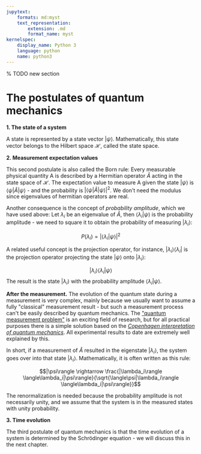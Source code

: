 ```yaml
---
jupytext:
    formats: md:myst
    text_representation:
        extension: .md
        format_name: myst
kernelspec:
    display_name: Python 3
    language: python
    name: python3
---
```


% TODO new section
# The postulates of quantum mechanics

**1. The state of a system**

A state is represented by a state vector $|\psi\rangle$. Mathematically, this state vector belongs to the Hilbert space $\mathcal{H}$, called the state space.

**2. Measurement expectation values**

This second postulate is also called the Born rule:
Every measurable physical quantity A is described by a Hermitian operator $\hat{A}$ acting in the state space of $\mathcal{H}$. The expectation value to measure A given the state $|\psi\rangle$ is $\langle\psi|\hat{A}|\psi\rangle$ - and the probability is $|\langle\psi|\hat{A}|\psi\rangle|^2$. We don't need the modulus since eigenvalues of hermitian operators are real.

Another consequence is the concept of *probability amplitude*, which we have used above: Let $\lambda_i$ be an eigenvalue of $\hat{A}$, then $\langle\lambda_i|\psi\rangle$ is the probability amplitude - we need to square it to obtain the probability of measuring $|\lambda_i\rangle$:

$$P(\lambda_i) = |\langle\lambda_i|\psi\rangle|^2$$

A related useful concept is the projection operator, for instance, $|\lambda_i\rangle \langle\lambda_i|$ is the projection operator projecting the state $|\psi\rangle$ onto $|\lambda_i\rangle$:

$$|\lambda_i\rangle \langle\lambda_i|\psi\rangle$$
The result is the state $|\lambda_i\rangle$ with the probability amplitude $\langle\lambda_i|\psi\rangle$.

**After the measurement.**
The evolution of the quantum state during a measurement is very complex, mainly because we usually want to assume a fully "classical" measurement result - but such a measurement process can't be easily described by quantum mechanics. The ["quantum measurement problem"](https://en.wikipedia.org/wiki/Measurement_problem) is an exciting field of research, but for all practical purposes there is a simple solution based on the [*Copenhagen interpretation of quantum mechanics*](https://en.wikipedia.org/wiki/Interpretations_of_quantum_mechanics). All experimental results to date are extremely well explained by this.

In short, if a measurement of $\hat{A}$ resulted in the eigenstate $|\lambda_i\rangle$, the system goes over into that state $|\lambda_i\rangle$. Mathematically, it is often written as this rule:

$$|\psi\rangle \rightarrow \frac{|\lambda_i\rangle \langle\lambda_i|\psi\rangle}{\sqrt{\langle\psi|\lambda_i\rangle
\langle\lambda_i|\psi\rangle}}$$

The renormalization is needed because the probability amplitude is not necessarily unity, and we assume that the system is in the measured states with unity probability.

**3. Time evolution**

The third postulate of quantum mechanics is that the time evolution of a system is determined by the Schrödinger equation - we will discuss this in the next chapter.
